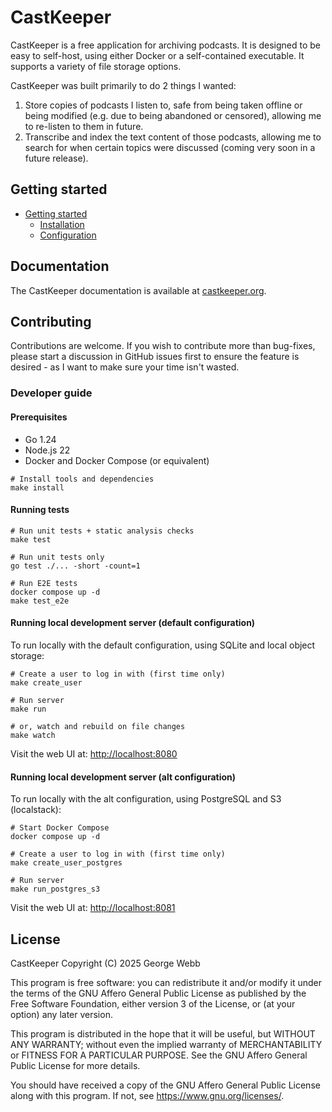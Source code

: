 # CastKeeper

CastKeeper is a free application for archiving podcasts. It is designed to be
easy to self-host, using either Docker or a self-contained executable. It
supports a variety of file storage options.

CastKeeper was built primarily to do 2 things I wanted:

1. Store copies of podcasts I listen to, safe from being taken offline or
   being modified (e.g. due to being abandoned or censored), allowing me to
   re-listen to them in future.
2. Transcribe and index the text content of those podcasts, allowing me to
   search for when certain topics were discussed (coming very soon in a
   future release).

## Getting started

- [Getting started](https://castkeeper.org/docs/intro)
  - [Installation](https://castkeeper.org/docs/getting-started/installation)
  - [Configuration](https://castkeeper.org/docs/getting-started/configuration)

## Documentation

The CastKeeper documentation is available at [castkeeper.org](https://castkeeper.org).

## Contributing

Contributions are welcome. If you wish to contribute more than bug-fixes,
please start a discussion in GitHub issues first to ensure the feature is
desired - as I want to make sure your time isn't wasted.

### Developer guide

#### Prerequisites

- Go 1.24
- Node.js 22
- Docker and Docker Compose (or equivalent)

```shell
# Install tools and dependencies
make install
```

#### Running tests

```shell
# Run unit tests + static analysis checks
make test

# Run unit tests only
go test ./... -short -count=1

# Run E2E tests
docker compose up -d
make test_e2e
```

#### Running local development server (default configuration)

To run locally with the default configuration, using SQLite and local object
storage:

```shell
# Create a user to log in with (first time only)
make create_user

# Run server
make run

# or, watch and rebuild on file changes
make watch
```

Visit the web UI at: <http://localhost:8080>

#### Running local development server (alt configuration)

To run locally with the alt configuration, using PostgreSQL and S3 (localstack):

```shell
# Start Docker Compose
docker compose up -d

# Create a user to log in with (first time only)
make create_user_postgres

# Run server
make run_postgres_s3
```

Visit the web UI at: <http://localhost:8081>

## License

CastKeeper
Copyright (C) 2025  George Webb

This program is free software: you can redistribute it and/or modify
it under the terms of the GNU Affero General Public License as
published by the Free Software Foundation, either version 3 of the
License, or (at your option) any later version.

This program is distributed in the hope that it will be useful,
but WITHOUT ANY WARRANTY; without even the implied warranty of
MERCHANTABILITY or FITNESS FOR A PARTICULAR PURPOSE.  See the
GNU Affero General Public License for more details.

You should have received a copy of the GNU Affero General Public License
along with this program.  If not, see <https://www.gnu.org/licenses/>.
